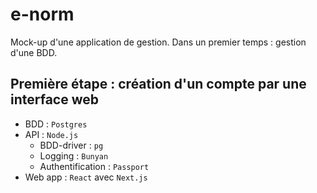 # e-norm

Mock-up d'une application de gestion. Dans un premier temps : gestion d'une BDD.

## Première étape : création d'un compte par une interface web

* BDD : `Postgres`
* API : `Node.js`
  * BDD-driver : `pg`
  * Logging : `Bunyan`
  * Authentification :  `Passport`
* Web app : `React` avec `Next.js`
